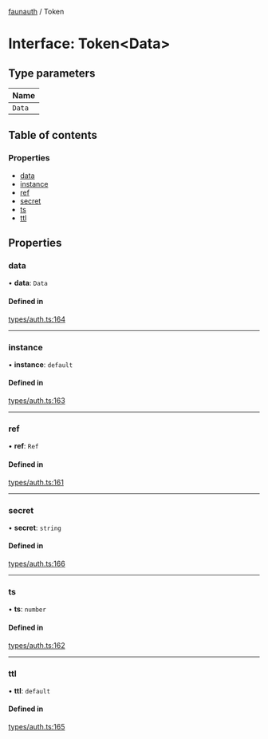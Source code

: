 [faunauth](../index.md) / Token

# Interface: Token<Data\>

## Type parameters

| Name |
| :------ |
| `Data` |

## Table of contents

### Properties

- [data](Token.md#data)
- [instance](Token.md#instance)
- [ref](Token.md#ref)
- [secret](Token.md#secret)
- [ts](Token.md#ts)
- [ttl](Token.md#ttl)

## Properties

### data

• **data**: `Data`

#### Defined in

[types/auth.ts:164](https://github.com/alexnitta/faunauth/blob/86ceabe/src/types/auth.ts#L164)

___

### instance

• **instance**: `default`

#### Defined in

[types/auth.ts:163](https://github.com/alexnitta/faunauth/blob/86ceabe/src/types/auth.ts#L163)

___

### ref

• **ref**: `Ref`

#### Defined in

[types/auth.ts:161](https://github.com/alexnitta/faunauth/blob/86ceabe/src/types/auth.ts#L161)

___

### secret

• **secret**: `string`

#### Defined in

[types/auth.ts:166](https://github.com/alexnitta/faunauth/blob/86ceabe/src/types/auth.ts#L166)

___

### ts

• **ts**: `number`

#### Defined in

[types/auth.ts:162](https://github.com/alexnitta/faunauth/blob/86ceabe/src/types/auth.ts#L162)

___

### ttl

• **ttl**: `default`

#### Defined in

[types/auth.ts:165](https://github.com/alexnitta/faunauth/blob/86ceabe/src/types/auth.ts#L165)
